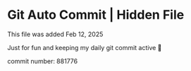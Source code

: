 # Git Auto Commit | Hidden File

This file was added Feb 12, 2025

Just for fun and keeping my daily git commit active 🤪

commit number: 881776
